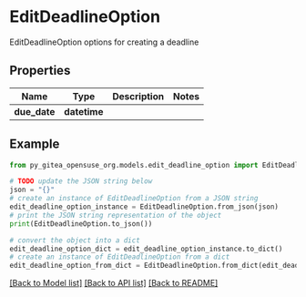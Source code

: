 # EditDeadlineOption

EditDeadlineOption options for creating a deadline

## Properties

Name | Type | Description | Notes
------------ | ------------- | ------------- | -------------
**due_date** | **datetime** |  | 

## Example

```python
from py_gitea_opensuse_org.models.edit_deadline_option import EditDeadlineOption

# TODO update the JSON string below
json = "{}"
# create an instance of EditDeadlineOption from a JSON string
edit_deadline_option_instance = EditDeadlineOption.from_json(json)
# print the JSON string representation of the object
print(EditDeadlineOption.to_json())

# convert the object into a dict
edit_deadline_option_dict = edit_deadline_option_instance.to_dict()
# create an instance of EditDeadlineOption from a dict
edit_deadline_option_from_dict = EditDeadlineOption.from_dict(edit_deadline_option_dict)
```
[[Back to Model list]](../README.md#documentation-for-models) [[Back to API list]](../README.md#documentation-for-api-endpoints) [[Back to README]](../README.md)


